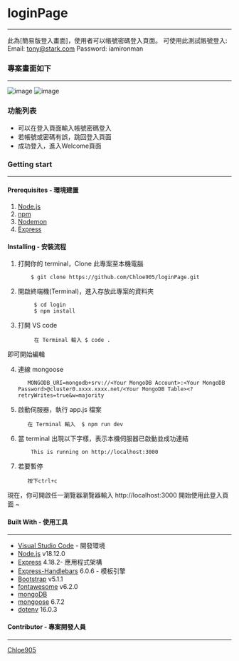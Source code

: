 # loginPage

***
此為[簡易版登入畫面]，使用者可以帳號密碼登入頁面。
可使用此測試帳號登入:
Email: tony@stark.com
Password: iamironman
### 專案畫面如下
***
![image](https://user-images.githubusercontent.com/100898369/204558568-331a13a3-fe25-4147-8298-78fd9fb97bc0.png)
![image](https://user-images.githubusercontent.com/100898369/204558683-49ec6d2e-24ad-47f3-9bf2-1a6ed062e56d.png)




### 功能列表
- 可以在登入頁面輸入帳號密碼登入
- 若帳號或密碼有誤，跳回登入頁面
- 成功登入，進入Welcome頁面

### Getting start
***
#### Prerequisites - 環境建置
1. [Node.js](https://nodejs.org/en/)
2. [npm](https://www.npmjs.com/)
3. [Nodemon](https://www.npmjs.com/package/nodemon)
4. [Express](https://www.npmjs.com/package/express)


#### Installing - 安裝流程
1. 打開你的 terminal，Clone 此專案至本機電腦
          
           $ git clone https://github.com/Chloe905/loginPage.git
    
2. 開啟終端機(Terminal)，進入存放此專案的資料夾

            $ cd login
            $ npm install
    
3. 打開 VS code

            在 Terminal 輸入 $ code .
    
 即可開始編輯
 
4. 連線 mongoose

          MONGODB_URI=mongodb+srv://<Your MongoDB Account>:<Your MongoDB Password>@cluster0.xxxx.xxxx.net/<Your MongoDB Table><?retryWrites=true&w=majority
 
5. 啟動伺服器，執行 app.js 檔案

          在 Terminal 輸入  $ npm run dev
    
6. 當 terminal 出現以下字樣，表示本機伺服器已啟動並成功連結

           This is running on http://localhost:3000


7. 若要暫停

          按下ctrl+c
          
現在，你可開啟任一瀏覽器瀏覽器輸入 http://localhost:3000 開始使用此登入頁面 ~

#### Built With - 使用工具
***
* [Visual Studio Code](https://visualstudio.microsoft.com/zh-hant/) - 開發環境
* [Node.js](https://nodejs.org/en/) v18.12.0
* [Express](https://www.npmjs.com/package/express) 4.18.2- 應用程式架構
* [Express-Handlebars](https://www.npmjs.com/package/express-handlebars) 6.0.6 - 模板引擎
* [Bootstrap](https://getbootstrap.com/docs/5.1/getting-started/introduction/) v5.1.1
* [fontawesome](https://fontawesome.com/v5/search?q=delete&o=r&m=free) v6.2.0
* [mongoDB](https://www.mongodb.com/cloud/atlas/lp/try4?utm_source=google&utm_campaign=search_gs_pl_evergreen_atlas_core_prosp-brand_gic-null_apac-tw_ps-all_desktop_eng_lead&utm_term=mongodb&utm_medium=cpc_paid_search&utm_ad=e&utm_ad_campaign_id=12212624371&adgroup=115749712503&gclid=CjwKCAiAjs2bBhACEiwALTBWZcUKpTcWMYz-H2ujR3AWXk8bd7bfPB458D5WrtfmwolB5WWeWjP3zRoC7BwQAvD_BwE)
* [mongoose](https://mongoosejs.com/) 6.7.2
* [dotenv](https://www.npmjs.com/package/dotenv) 16.0.3

#### Contributor - 專案開發人員
---
[Chloe905](https://github.com/Chloe905)

